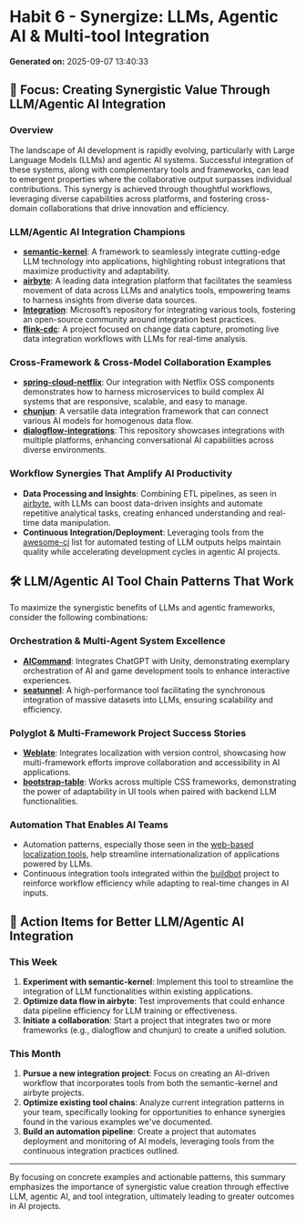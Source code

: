 # Habit 6 - Synergize: LLMs, Agentic AI & Multi-tool Integration

**Generated on:** 2025-09-07 13:40:33

## 🔄 Focus: Creating Synergistic Value Through LLM/Agentic AI Integration

### Overview
The landscape of AI development is rapidly evolving, particularly with Large Language Models (LLMs) and agentic AI systems. Successful integration of these systems, along with complementary tools and frameworks, can lead to emergent properties where the collaborative output surpasses individual contributions. This synergy is achieved through thoughtful workflows, leveraging diverse capabilities across platforms, and fostering cross-domain collaborations that drive innovation and efficiency. 

### LLM/Agentic AI Integration Champions
- [**semantic-kernel**](https://github.com/microsoft/semantic-kernel): A framework to seamlessly integrate cutting-edge LLM technology into applications, highlighting robust integrations that maximize productivity and adaptability.
- [**airbyte**](https://github.com/airbytehq/airbyte): A leading data integration platform that facilitates the seamless movement of data across LLMs and analytics tools, empowering teams to harness insights from diverse data sources.
- [**Integration**](https://github.com/microsoft/Integration): Microsoft’s repository for integrating various tools, fostering an open-source community around integration best practices.
- [**flink-cdc**](https://github.com/apache/flink-cdc): A project focused on change data capture, promoting live data integration workflows with LLMs for real-time analysis.

### Cross-Framework & Cross-Model Collaboration Examples
- [**spring-cloud-netflix**](https://github.com/spring-cloud/spring-cloud-netflix): Our integration with Netflix OSS components demonstrates how to harness microservices to build complex AI systems that are responsive, scalable, and easy to manage.
- [**chunjun**](https://github.com/DTStack/chunjun): A versatile data integration framework that can connect various AI models for homogenous data flow.
- [**dialogflow-integrations**](https://github.com/GoogleCloudPlatform/dialogflow-integrations): This repository showcases integrations with multiple platforms, enhancing conversational AI capabilities across diverse environments.
  
### Workflow Synergies That Amplify AI Productivity
- **Data Processing and Insights**: Combining ETL pipelines, as seen in [airbyte](https://github.com/airbytehq/airbyte), with LLMs can boost data-driven insights and automate repetitive analytical tasks, creating enhanced understanding and real-time data manipulation.
- **Continuous Integration/Deployment**: Leveraging tools from the [awesome-ci](https://github.com/ligurio/awesome-ci) list for automated testing of LLM outputs helps maintain quality while accelerating development cycles in agentic AI projects.

## 🛠️ LLM/Agentic AI Tool Chain Patterns That Work
To maximize the synergistic benefits of LLMs and agentic frameworks, consider the following combinations:

### Orchestration & Multi-Agent System Excellence
- [**AICommand**](https://github.com/keijiro/AICommand): Integrates ChatGPT with Unity, demonstrating exemplary orchestration of AI and game development tools to enhance interactive experiences.
- [**seatunnel**](https://github.com/apache/seatunnel): A high-performance tool facilitating the synchronous integration of massive datasets into LLMs, ensuring scalability and efficiency.

### Polyglot & Multi-Framework Project Success Stories
- [**Weblate**](https://github.com/WeblateOrg/weblate): Integrates localization with version control, showcasing how multi-framework efforts improve collaboration and accessibility in AI applications.
- [**bootstrap-table**](https://github.com/wenzhixin/bootstrap-table): Works across multiple CSS frameworks, demonstrating the power of adaptability in UI tools when paired with backend LLM functionalities.

### Automation That Enables AI Teams
- Automation patterns, especially those seen in the [web-based localization tools](https://github.com/WeblateOrg/weblate), help streamline internationalization of applications powered by LLMs.
- Continuous integration tools integrated within the [buildbot](https://github.com/buildbot/buildbot) project to reinforce workflow efficiency while adapting to real-time changes in AI inputs.

## 🚀 Action Items for Better LLM/Agentic AI Integration

### This Week
1. **Experiment with semantic-kernel**: Implement this tool to streamline the integration of LLM functionalities within existing applications.
2. **Optimize data flow in airbyte**: Test improvements that could enhance data pipeline efficiency for LLM training or effectiveness.
3. **Initiate a collaboration**: Start a project that integrates two or more frameworks (e.g., dialogflow and chunjun) to create a unified solution.

### This Month
1. **Pursue a new integration project**: Focus on creating an AI-driven workflow that incorporates tools from both the semantic-kernel and airbyte projects.
2. **Optimize existing tool chains**: Analyze current integration patterns in your team, specifically looking for opportunities to enhance synergies found in the various examples we've documented.
3. **Build an automation pipeline**: Create a project that automates deployment and monitoring of AI models, leveraging tools from the continuous integration practices outlined.

---

By focusing on concrete examples and actionable patterns, this summary emphasizes the importance of synergistic value creation through effective LLM, agentic AI, and tool integration, ultimately leading to greater outcomes in AI projects.